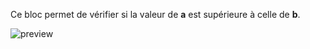 Ce bloc permet de vérifier si la valeur de **a** est supérieure à celle de **b**.


![preview](/images/expressions/greaterThan-fr.png)
